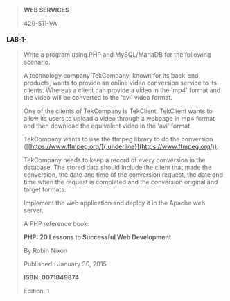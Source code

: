 > **WEB SERVICES**
>
> 420-511-VA

#### **LAB-1-**

> Write a program using PHP and MySQL/MariaDB for the following
> scenario.
>
> A technology company TekCompany, known for its back-end products,
> wants to provide an online video conversion service to its clients.
> Whereas a client can provide a video in the 'mp4' format and the video
> will be converted to the 'avi' video format.
>
> One of the clients of TekCompany is TekClient, TekClient wants to
> allow its users to upload a video through a webpage in mp4 format and
> then download the equivalent video in the 'avi' format.
>
> TekCompany wants to use the ffmpeg library to do the conversion
> ([[https://www.ffmpeg.org/]{.underline}](https://www.ffmpeg.org/)).
>
> TekCompany needs to keep a record of every conversion in the database.
> The stored data should include the client that made the conversion,
> the date and time of the conversion request, the date and time when
> the request is completed and the conversion original and target
> formats.
>
> Implement the web application and deploy it in the Apache web server.
>
> A PHP reference book:
>
> **PHP: 20 Lessons to Successful Web Development**
>
> By Robin Nixon
>
> Published : January 30, 2015
>
> **ISBN: 0071849874**
>
> Edition: 1
